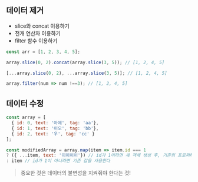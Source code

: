 ## 데이터 제거
- slice와 concat 이용하기
- 전개 연산자 이용하기
- filter 함수 이용하기 

```javascript
const arr = [1, 2, 3, 4, 5];

array.slice(0, 2).concat(array.slice(3, 5)); // [1, 2, 4, 5]

[...array.slice(0, 2), ...array.slice(3, 5)]; // [1, 2, 4, 5]

array.filter(num => num !==3); // [1, 2, 4, 5]
```

## 데이터 수정

```javascript
const array = [
  { id: 0, text: '아에', tag: 'aa'},
  { id: 1, text: '이오', tag: 'bb'},
  { id: 2, text: '우', tag: 'cc' }
];

const modifiedArray = array.map(item => item.id === 1
? ({ ...item, text: '이이이이'}) // id가 1이라면 새 객체 생성 후, 기존의 프로퍼티를 넣고 원하는 값을 덮어쓴다
: item // id가 1이 아니라면 기존 값을 사용한다
```

> 중요한 것은 데이터의 불변성을 지켜줘야 한다는 것!

